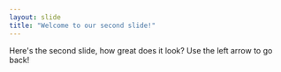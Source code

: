 ```yaml
---
layout: slide
title: "Welcome to our second slide!"
---
```

Here's the second slide, how great does it look?
Use the left arrow to go back!